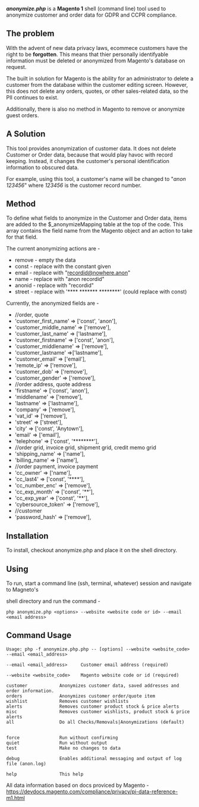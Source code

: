 
***anonymize.php*** is a **Magento 1** shell (command line) tool used to anonymize customer and order data for GDPR and CCPR compliance.

## The problem

With the advent of new data privacy laws, ecommece customers have the right to be **forgotten**.  This means that thier personally identifyable information must be deleted or anonymized from Magento's database on request.

The built in solution for Magento is the ability for an administrator to delete a customer from the database within the customer editing screen. However, this does not delete any orders, quotes, or other sales-related data, so the PII continues to exist.

Additionally, there is also no method in Magento to remove or anonymize guest orders.

## A Solution

This tool provides anonymization of customer data.  It does not delete Customer or Order data, because that would play havoc with record keeping. Instead, it changes the customer's personal identification information to obscured data. 

For example, using this tool, a customer's name will be changed to "*anon 123456*" where *123456* is the customer record number.

## Method

To define what fields to anonymize in the Customer and Order data,  items are added to the $_anonymizeMapping table at the top of the code. This array contains the field name from the Magento object and an action to take for that field.

The current anonymizing actions are -

-   remove - empty the data
-   const - replace with the constant given
-   email - replace with "recordid@nowhere.anon"
-   name - replace with "anon recordid"
-   anonid - replace with "recordid"
-   street - replace with '**** ******* ********' (could replace with const)

Currently, the anonymized fields are -

 - //order, quote 
 - 'customer_first_name'  => ['const', 'anon'],
 - 'customer_middle_name' => ['remove'], 
 - 'customer_last_name'   => ['lastname'],
 - 'customer_firstname'   => ['const', 'anon'],
 - 'customer_middlename'  => ['remove'], 
 - 'customer_lastname'    =>['lastname'], 
 - 'customer_email'       => ['email'], 
 - 'remote_ip'   => ['remove'], 
 - 'customer_dob'         => ['remove'], 
 - 'customer_gender'      => ['remove'],
 - //order address, quote address 
 - 'firstname'            => ['const',   'anon'], 
 - 'middlename'           => ['remove'], 
 - 'lastname'            => ['lastname'], 
 - 'company'              => ['remove'], 
 - 'vat_id'               => ['remove'], 
 - 'street'               => ['street'], 
 - 'city'                 => ['const', 'Anytown'], 
 - 'email'                => ['email'], 
 - 'telephone'            => ['const', '********'],
 - //order grid, invoice grid, shipment grid, credit memo grid
 - 'shipping_name'        => ['name'], 
 - 'billing_name'         => ['name'],
 - //order payment, invoice payment 
 - 'cc_owner'             => ['name'],
 - 'cc_last4'             => ['const', '****'], 
 - 'cc_number_enc'       => ['remove'], 
 - 'cc_exp_month'         => ['const', '**'], 
 - 'cc_exp_year'          => ['const', '**'], 
 - 'cybersource_token'    => ['remove'],
 - //customer 
 - 'password_hash'        => ['remove'],

## Installation

To install, checkout anonymize.php and place it on the shell directory.

  
## Using
To run, start a command line (ssh, terminal, whatever) session and navigate to Magneto's

shell directory and run the command -

    php anonymize.php <options> --website <website code or id> --email <email address>

  

## Command Usage

  

    Usage: php -f anonymize.php.php -- [options] --website <website_code>  --email <email_address>
    
    --email <email_address> 	Customer email address (required)
    
    --website <website_code> 	Magento website code or id (required)
    
    customer 			Anonymizes customer data, saved addresses and order information.
    orders 				Anonymizes customer order/quote item    
    wishlist 			Removes customer wishlists  
    alerts 				Removes customer product stock & price alerts  
    misc 				Removes customer wishlists, product stock & price alerts  
    all 				Do all Checks/Removals|Anonymizations (default)
    
    
    force 				Run without confirming
    quiet 				Run without output
    test 				Make no changes to data
    
    debug 				Enables additional messaging and output of log file (anon.log)
    
    help 				This help

All data information based on docs proviced by Magento - https://devdocs.magento.com/compliance/privacy/pi-data-reference-m1.html
